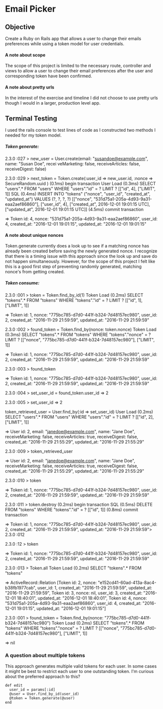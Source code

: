 # Email Picker

## Objective

Create a Ruby on Rails app that allows a user to change their emails preferences while using a token model for user credentials.

#### A note about scope

The scope of this project is limited to the necessary route, controller and views to allow a user to change their email preferences after the user and corresponding token have been confirmed.

#### A note about pretty urls

In the interest of the exercise and timeline I did not choose to use pretty urls though I would in a larger, production level app.

## Terminal Testing

I used the rails console to test lines of code as I constructed two methods I needed for my token model.

##### Token generate:

2.3.0 :027 > new_user = User.create(email: "susandoe@example.com", name: "Susan Doe", recei
veMarketing: false, receiveArticles: false, receiveDigest: false)

2.3.0 :029 > next_token = Token.create(:user_id => new_user.id, :nonce => SecureRandom.uuid
)
(0.1ms)  begin transaction
User Load (0.3ms)  SELECT  "users".* FROM "users" WHERE "users"."id" = ? LIMIT ?  [["id", 4], ["LIMIT", 1]]
SQL (0.4ms)  INSERT INTO "tokens" ("nonce", "user_id", "created_at", "updated_at") VALUES (?, ?, ?, ?)  [["nonce", "531d75a1-205a-4d93-9a31-eaa2aef86860"], ["user_id", 4], ["created_at", 2016-12-01 19:01:15 UTC], ["updated_at", 2016-12-01 19:01:15 UTC]]
 (4.5ms)  commit transaction

=> Token id: 4, nonce: "531d75a1-205a-4d93-9a31-eaa2aef86860", user_id: 4, created_at: "2016-12-01 19:01:15", updated_at: "2016-12-01 19:01:15"

#### A note about unique nonces

Token.generate currently does a look up to see if a matching nonce has already been created before saving the newly generated nonce. I recognize that there is a timing issue with this approach since the look up and save do not happen simultaneously. However, for the scope of this project I felt like this is a good first step of preventing randomly generated, matching nonce's from getting created.

##### Token consume:

2.3.0 :001 > token = Token.find_by_id(1)
  Token Load (0.2ms)  SELECT  "tokens".* FROM "tokens" WHERE "tokens"."id" = ? LIMIT ?  [["id", 1], ["LIMIT", 1]]

 => Token id: 1, nonce: "775bc785-d7d0-441f-b324-7d48157ec980", user_id: 2, created_at: "2016-11-29 21:59:59", updated_at: "2016-11-29 21:59:59"

2.3.0 :002 > found_token = Token.find_by(nonce:  token.nonce)
  Token Load (0.3ms)  SELECT  "tokens".* FROM "tokens" WHERE "tokens"."nonce" = ? LIMIT ?  [["nonce", "775bc785-d7d0-441f-b324-7d48157ec980"], ["LIMIT", 1]]

 => Token id: 1, nonce: "775bc785-d7d0-441f-b324-7d48157ec980", user_id: 2, created_at: "2016-11-29 21:59:59", updated_at: "2016-11-29 21:59:59"

2.3.0 :003 > found_token

 => Token id: 1, nonce: "775bc785-d7d0-441f-b324-7d48157ec980", user_id: 2, created_at: "2016-11-29 21:59:59", updated_at: "2016-11-29 21:59:59"

2.3.0 :004 > set_user_id = found_token.user_id
 => 2

2.3.0 :005 > set_user_id
 => 2

 token_retrieved_user = User.find_by(:id => set_user_id)
   User Load (0.2ms)  SELECT  "users".* FROM "users" WHERE "users"."id" = ? LIMIT ?  [["id", 2], ["LIMIT", 1]]

  => User id: 2, email: "janedoe@example.com", name: "Jane Doe", receiveMarketing: false, receiveArticles: true, receiveDigest: false, created_at: "2016-11-29 21:55:29", updated_at: "2016-11-29 21:55:29"

 2.3.0 :009 > token_retrieved_user

  => User id: 2, email: "janedoe@example.com", name: "Jane Doe", receiveMarketing: false, receiveArticles: true, receiveDigest: false, created_at: "2016-11-29 21:55:29", updated_at: "2016-11-29 21:55:29"

 2.3.0 :010 > token

  => Token id: 1, nonce: "775bc785-d7d0-441f-b324-7d48157ec980", user_id: 2, created_at: "2016-11-29 21:59:59", updated_at: "2016-11-29 21:59:59"

 2.3.0 :011 > token.destroy
    (0.2ms)  begin transaction
   SQL (0.5ms)  DELETE FROM "tokens" WHERE "tokens"."id" = ?  [["id", 1]]
    (0.8ms)  commit transaction

  => Token id: 1, nonce: "775bc785-d7d0-441f-b324-7d48157ec980", user_id: 2, created_at: "2016-11-29 21:59:59", updated_at: "2016-11-29 21:59:59">
 2.3.0 :012

2.3.0 :12 > token

  => Token id: 1, nonce: "775bc785-d7d0-441f-b324-7d48157ec980", user_id: 2, created_at: "2016-11-29 21:59:59", updated_at: "2016-11-29 21:59:59"

2.3.0 :013 > Token.all
   Token Load (0.2ms)  SELECT "tokens".* FROM "tokens"

  => ActiveRecord::Relation [Token id: 2, nonce: "e152cd41-60ad-413a-8ac4-b38fb1977cab", user_id: 1, created_at: "2016-11-29 21:59:59", updated_at: "2016-11-29 21:59:59", Token id: 3, nonce: nil, user_id: 3, created_at: "2016-12-01 18:40:01", updated_at: "2016-12-01 18:40:01", Token id: 4, nonce: "531d75a1-205a-4d93-9a31-eaa2aef86860", user_id: 4, created_at: "2016-12-01 19:01:15", updated_at: "2016-12-01 19:01:15"]

 2.3.0 :001 > found_token = Token.find_by(nonce: "775bc785-d7d0-441f-b324-7d48157ec980")
   Token Load (0.2ms)  SELECT  "tokens".* FROM "tokens" WHERE "tokens"."nonce" = ? LIMIT ?  [["nonce", "775bc785-d7d0-441f-b324-7d48157ec980"], ["LIMIT", 1]]

  => nil

### A question about multiple tokens

This approach generates multiple valid tokens for each user. In some cases it might be best to restrict each user to one outstanding token. I'm curious about the preferred approach to this?

```
def edit
  user_id = params[:id]
  @user = User.find_by_id(user_id)
  @token = Token.generate(@user)
end
```
